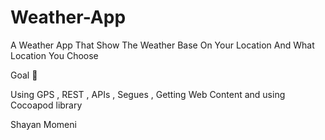 # Weather-App
A Weather App That Show The Weather Base On Your Location And What Location You Choose 

Goal 🎯

Using GPS , REST , APIs , Segues , Getting Web Content and using Cocoapod library 

Shayan Momeni
